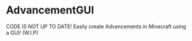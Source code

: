 # AdvancementGUI
CODE IS NOT UP TO DATE!
Easily create Advancements in Minecraft using a GUI! (W.I.P)
